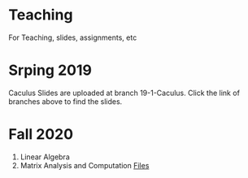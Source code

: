 # Teaching
For Teaching, slides, assignments, etc

# Srping 2019
Caculus
Slides are uploaded at branch 19-1-Caculus. Click the link of branches above to find the slides.

# Fall 2020
1. Linear Algebra
1. Matrix Analysis and Computation
<a href="https://github.com/zhuge-c/Teaching/tree/20-2-LinAlg-MatComp">Files</a>
